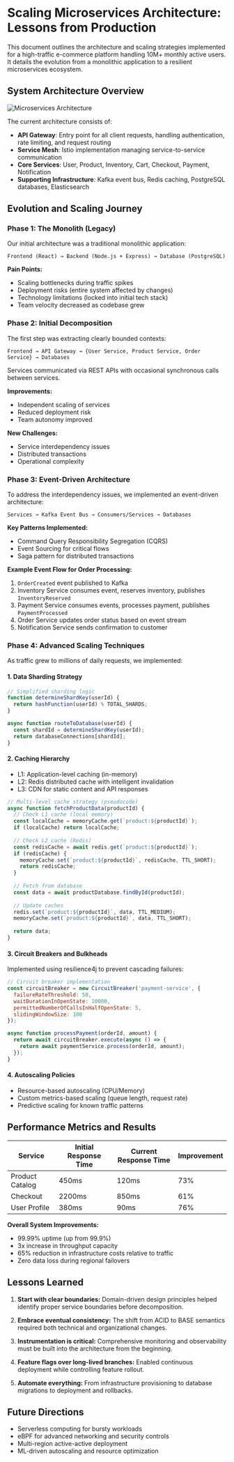 # Scaling Microservices Architecture: Lessons from Production

This document outlines the architecture and scaling strategies implemented for a high-traffic e-commerce platform handling 10M+ monthly active users. It details the evolution from a monolithic application to a resilient microservices ecosystem.

## System Architecture Overview

![Microservices Architecture](../images/microservices-architecture.png)

The current architecture consists of:

- **API Gateway**: Entry point for all client requests, handling authentication, rate limiting, and request routing
- **Service Mesh**: Istio implementation managing service-to-service communication
- **Core Services**: User, Product, Inventory, Cart, Checkout, Payment, Notification
- **Supporting Infrastructure**: Kafka event bus, Redis caching, PostgreSQL databases, Elasticsearch

## Evolution and Scaling Journey

### Phase 1: The Monolith (Legacy)

Our initial architecture was a traditional monolithic application:

```
Frontend (React) → Backend (Node.js + Express) → Database (PostgreSQL)
```

**Pain Points:**
- Scaling bottlenecks during traffic spikes
- Deployment risks (entire system affected by changes)
- Technology limitations (locked into initial tech stack)
- Team velocity decreased as codebase grew

### Phase 2: Initial Decomposition

The first step was extracting clearly bounded contexts:

```
Frontend → API Gateway → {User Service, Product Service, Order Service} → Databases
```

Services communicated via REST APIs with occasional synchronous calls between services.

**Improvements:**
- Independent scaling of services
- Reduced deployment risk
- Team autonomy improved

**New Challenges:**
- Service interdependency issues
- Distributed transactions
- Operational complexity

### Phase 3: Event-Driven Architecture

To address the interdependency issues, we implemented an event-driven architecture:

```
Services → Kafka Event Bus → Consumers/Services → Databases
```

**Key Patterns Implemented:**
- Command Query Responsibility Segregation (CQRS)
- Event Sourcing for critical flows
- Saga pattern for distributed transactions

**Example Event Flow for Order Processing:**

1. `OrderCreated` event published to Kafka
2. Inventory Service consumes event, reserves inventory, publishes `InventoryReserved`
3. Payment Service consumes events, processes payment, publishes `PaymentProcessed`
4. Order Service updates order status based on event stream
5. Notification Service sends confirmation to customer

### Phase 4: Advanced Scaling Techniques

As traffic grew to millions of daily requests, we implemented:

#### 1. Data Sharding Strategy

```javascript
// Simplified sharding logic
function determineShardKey(userId) {
  return hashFunction(userId) % TOTAL_SHARDS;
}

async function routeToDatabase(userId) {
  const shardId = determineShardKey(userId);
  return databaseConnections[shardId];
}
```

#### 2. Caching Hierarchy

- L1: Application-level caching (in-memory)
- L2: Redis distributed cache with intelligent invalidation
- L3: CDN for static content and API responses

```javascript
// Multi-level cache strategy (pseudocode)
async function fetchProductData(productId) {
  // Check L1 cache (local memory)
  const localCache = memoryCache.get(`product:${productId}`);
  if (localCache) return localCache;
  
  // Check L2 cache (Redis)
  const redisCache = await redis.get(`product:${productId}`);
  if (redisCache) {
    memoryCache.set(`product:${productId}`, redisCache, TTL_SHORT);
    return redisCache;
  }
  
  // Fetch from database
  const data = await productDatabase.findById(productId);
  
  // Update caches
  redis.set(`product:${productId}`, data, TTL_MEDIUM);
  memoryCache.set(`product:${productId}`, data, TTL_SHORT);
  
  return data;
}
```

#### 3. Circuit Breakers and Bulkheads

Implemented using resilience4j to prevent cascading failures:

```javascript
// Circuit breaker implementation
const circuitBreaker = new CircuitBreaker('payment-service', {
  failureRateThreshold: 50,
  waitDurationInOpenState: 10000,
  permittedNumberOfCallsInHalfOpenState: 5,
  slidingWindowSize: 100
});

async function processPayment(orderId, amount) {
  return await circuitBreaker.execute(async () => {
    return await paymentService.process(orderId, amount);
  });
}
```

#### 4. Autoscaling Policies

- Resource-based autoscaling (CPU/Memory)
- Custom metrics-based scaling (queue length, request rate)
- Predictive scaling for known traffic patterns

## Performance Metrics and Results

| Service | Initial Response Time | Current Response Time | Improvement |
|---------|----------------------|---------------------|-------------|
| Product Catalog | 450ms | 120ms | 73% |
| Checkout | 2200ms | 850ms | 61% |
| User Profile | 380ms | 90ms | 76% |

**Overall System Improvements:**
- 99.99% uptime (up from 99.9%)
- 3x increase in throughput capacity
- 65% reduction in infrastructure costs relative to traffic
- Zero data loss during regional failovers

## Lessons Learned

1. **Start with clear boundaries:** Domain-driven design principles helped identify proper service boundaries before decomposition.

2. **Embrace eventual consistency:** The shift from ACID to BASE semantics required both technical and organizational changes.

3. **Instrumentation is critical:** Comprehensive monitoring and observability must be built into the architecture from the beginning.

4. **Feature flags over long-lived branches:** Enabled continuous deployment while controlling feature rollout.

5. **Automate everything:** From infrastructure provisioning to database migrations to deployment and rollbacks.

## Future Directions

- Serverless computing for bursty workloads
- eBPF for advanced networking and security controls
- Multi-region active-active deployment
- ML-driven autoscaling and resource optimization